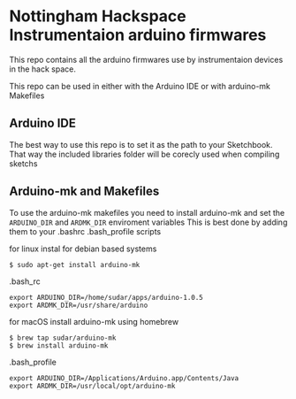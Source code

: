 # Nottingham Hackspace Instrumentaion arduino firmwares

This repo contains all the arduino firmwares use by instrumentaion devices in the hack space.

This repo can be used in either with the Arduino IDE or with arduino-mk Makefiles

## Arduino IDE
The best way to use this repo is to set it as the path to your Sketchbook. That way the included libraries folder will be corecly used when compiling sketchs

## Arduino-mk and Makefiles
To use the arduino-mk makefiles you need to install arduino-mk and set the `ARDUINO_DIR` and `ARDMK_DIR`  enviroment variables
This is best done by adding them to your .bashrc .bash_profile scripts

for linux
instal for debian based systems
```
$ sudo apt-get install arduino-mk
```

.bash_rc
```
export ARDUINO_DIR=/home/sudar/apps/arduino-1.0.5
export ARDMK_DIR=/usr/share/arduino
```

for macOS
install arduino-mk using homebrew
```
$ brew tap sudar/arduino-mk
$ brew install arduino-mk
```
.bash_profile
```
export ARDUINO_DIR=/Applications/Arduino.app/Contents/Java
export ARDMK_DIR=/usr/local/opt/arduino-mk
```

